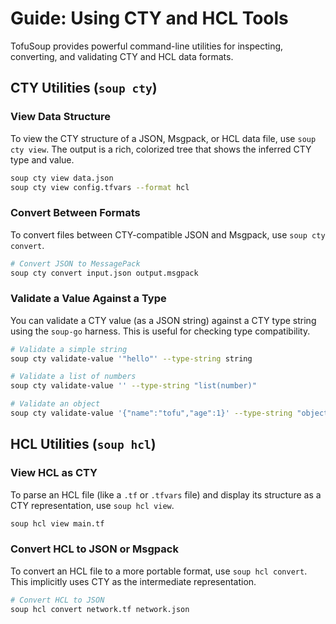 # Guide: Using CTY and HCL Tools

TofuSoup provides powerful command-line utilities for inspecting, converting, and validating CTY and HCL data formats.

## CTY Utilities (`soup cty`)

### View Data Structure

To view the CTY structure of a JSON, Msgpack, or HCL data file, use `soup cty view`. The output is a rich, colorized tree that shows the inferred CTY type and value.

```bash
soup cty view data.json
soup cty view config.tfvars --format hcl
```

### Convert Between Formats

To convert files between CTY-compatible JSON and Msgpack, use `soup cty convert`.

```bash
# Convert JSON to MessagePack
soup cty convert input.json output.msgpack
```

### Validate a Value Against a Type

You can validate a CTY value (as a JSON string) against a CTY type string using the `soup-go` harness. This is useful for checking type compatibility.

```bash
# Validate a simple string
soup cty validate-value '"hello"' --type-string string

# Validate a list of numbers
soup cty validate-value '' --type-string "list(number)"

# Validate an object
soup cty validate-value '{"name":"tofu","age":1}' --type-string "object({name=string,age=number})"
```

## HCL Utilities (`soup hcl`)

### View HCL as CTY

To parse an HCL file (like a `.tf` or `.tfvars` file) and display its structure as a CTY representation, use `soup hcl view`.

```bash
soup hcl view main.tf
```

### Convert HCL to JSON or Msgpack

To convert an HCL file to a more portable format, use `soup hcl convert`. This implicitly uses CTY as the intermediate representation.

```bash
# Convert HCL to JSON
soup hcl convert network.tf network.json
```
